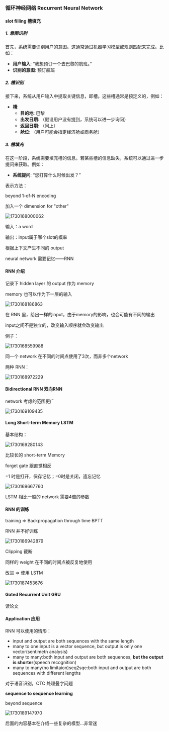 ### 循环神经网络 Recurrent Neural Network

#### slot filling 槽填充

##### 1. 意图识别
首先，系统需要识别用户的意图。这通常通过机器学习模型或规则匹配来完成。比如：

- **用户输入**: “我想预订一个去巴黎的航班。”
- **识别的意图**: 预订航班

##### 2. 槽识别
接下来，系统从用户输入中提取关键信息，即槽。这些槽通常是预定义的，例如：

- **槽**:
  - **目的地**: 巴黎
  - **出发日期**: （假设用户没有提到，系统可以进一步询问）
  - **返回日期**: （同上）
  - **舱位**: （用户可能会指定经济舱或商务舱）

##### 3. 槽填充
在这一阶段，系统需要填充槽的信息。若某些槽的信息缺失，系统可以通过进一步提问来获取。例如：

- **系统提问**: “您打算什么时候出发？”

表示方法：

beyond 1-of-N encoding

加入一个 dimension for "other"

![1730168000062](image/RNN/1730168000062.png)

输入：a word

输出：input属于哪个slot的概率

根据上下文产生不同的 output

neural network 需要记忆——RNN

#### RNN 介绍

记录下 hidden layer 的 output 作为 memory

memory 也可以作为下一层的输入

![1730168186863](image/RNN/1730168186863.png)

在 RNN 里，给出一样的input，由于memory的影响，也会可能有不同的输出

input之间不是独立的，改变输入顺序就会改变输出

例子：

![1730168559988](image/RNN/1730168559988.png)

同一个 network 在不同的时间点使用了3次，而非多个network

两种 RNN：

![1730168972229](image/RNN/1730168972229.png)

#### Bidirectional RNN 双向RNN

network 考虑的范围更广

![1730169109435](image/RNN/1730169109435.png)

#### Long Short-term Memory LSTM

基本结构：

![1730169280143](image/RNN/1730169280143.png)

比较长的 short-term Memory

forget gate 跟直觉相反

=1 时是打开，保存记忆；=0时是关闭，遗忘记忆

![1730169667760](image/RNN/1730169667760.png)

LSTM 相比一般的 network 需要4倍的参数

#### RNN 的训练

training => Backpropagation through time BPTT

RNN 并不好训练

![1730186942879](image/RNN/1730186942879.png)

Clipping 截断

同样的 weight 在不同的时间点被反复地使用

改进 => 使用 LSTM

![1730187453676](image/RNN/1730187453676.png)

#### Gated Recurrent Unit GRU

读论文

#### Application 应用

RNN 可以使用的情形：

- input and output are both sequences with the same length
- many to one:input is a vector sequence, but output is only one vector(sentimetn analysis)
- many to many:both input and output are both sequences, **but the output is shorter**(speech recognition)
- many to many(no limitaion)seq2sqe:both input and output are both sequences with different lengths

对于语音识别，CTC 处理叠字问题

**sequence to sequence learning**

beyond sequence

![1730189147970](image/RNN/1730189147970.png)

后面的内容基本在介绍一些复杂的模型...非常迷














